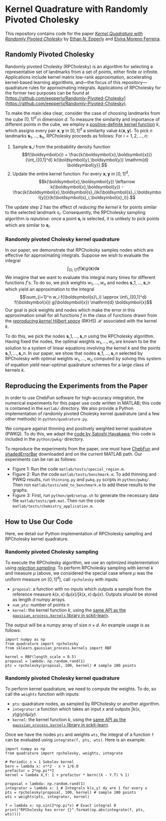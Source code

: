 # Kernel Quadrature with Randomly Pivoted Cholesky

This repository contains code for the paper [_Kernel Quadrature with Randomly Pivoted Cholesky_](https://arxiv.org/abs/2306.03955) by [Ethan N. Epperly](https://ethanepperly.com) and [Elvira Moreno Ferreira](https://www.cms.caltech.edu/people/elvira-moreno-ferreira).

## Randomly Pivoted Cholesky

Randomly pivoted Cholesky (RPCholesky) is an algorithm for selecting a representative set of landmarks from a set of points, either finite or infinite.
Applications include kernel matrix low-rank approximation, accelerating kernel-based learning algorithms, and—the focus of this repository—quadrature rules for approximating integrals. Applications of RPCholesky for the former two purposes can be found at [https://github.com/eepperly/Randomly-Pivoted-Cholesky](https://github.com/eepperly/Randomly-Pivoted-Cholesky).

To make the main idea clear, consider the case of choosing landmarks from the cube $[0,1]^d$ in dimension $d$.
To measure the similarity and importance of different points in the cube, we employ a [positive-definite kernel function](https://en.wikipedia.org/wiki/Positive-definite_kernel) $k$, which assigns every pair $\boldsymbol{x},\boldsymbol{y}$ in $[0,1]^d$ a similarity value $k(\boldsymbol{x}, \boldsymbol{y})$.
To pick $n$ landmarks $\boldsymbol{s}_1,\ldots,\boldsymbol{s}_n$, RPCholesky proceeds as follows: For $i = 1,2,\ldots,n$:

1. Sample $\boldsymbol{s}\_i$ from the probability density function $$f(\boldsymbol{x}) = \frac{k(\boldsymbol{x},\boldsymbol{x})}{\int_{[0,1]^d} k(\boldsymbol{y},\boldsymbol{y}) \mathrm{d} \boldsymbol{y}}.$$
2. Update the entire kernel function: For every $\boldsymbol{x},\boldsymbol{y}$ in $[0,1]^d$, $$k(\boldsymbol{x},\boldsymbol{y}) \leftarrow k(\boldsymbol{x},\boldsymbol{y}) - \frac{k(\boldsymbol{x},\boldsymbol{s}_i)k(\boldsymbol{s}_i,\boldsymbol{y})}{k(\boldsymbol{s}_i,\boldsymbol{s}_i)}.$$

The update step 2 has the effect of _reducing the kernel_ $k$ for points similar to the selected landmark $s_i$.
Consequently, the RPCholesky sampling algorithm is _repulsive_: once a point $\boldsymbol{s}_i$ is selected, it is unlikely to pick points which are similar to $\boldsymbol{s}_i$.

### Randomly pivoted Cholesky kernel quadrature

In our paper, we demonstrate that RPCholesky samples nodes which are effective for approximating integrals.
Suppose we wish to evaluate the integral
$$\int_{[0,1]^d} f(\boldsymbol{x}) g(\boldsymbol{x}) \mathrm{d} \boldsymbol{x}$$
We imagine that we want to evaluate this integral many times for different functions $f$'s.
To do so, we pick weights $w_1,\ldots,w_n$ and nodes $\boldsymbol{s}\_1,\ldots,\boldsymbol{s}\_n$ which yield an approximation to the integral
$$\sum_{i=1}^n w_i f(\boldsymbol{s}\_i) \approx \int\_{[0,1]^d} f(\boldsymbol{x}) g(\boldsymbol{x}) \mathrm{d} \boldsymbol{x}$$
Our goal is pick weights and nodes which make the error in this approximation small for all functions $f$ in the class of functions drawn from the [_reproducing kernel Hilbert space_](https://en.wikipedia.org/wiki/Reproducing_kernel_Hilbert_space) (RKHS) $\mathcal{H}$ associated with the kernel $k$.

To do this, we pick the nodes $\boldsymbol{s}\_1,\ldots,\boldsymbol{s}\_n$ using the RPCholesky algorithm.
Having fixed the nodes, the optimal weights $w_1,\ldots,w_n$ are known to be the solution to a system of linear equations involving the kernel $k$ and the points $\boldsymbol{s}\_1,\ldots,\boldsymbol{s}\_n$.
In our paper, we show that nodes $\boldsymbol{s}\_1,\ldots,\boldsymbol{s}\_n$ selected by RPCholesky with optimal weights $w_1,\ldots,w_n$  computed by solving this system of equation yield near-optimal quadrature schemes for a large class of kernels $k$.

## Reproducing the Experiments from the Paper

In order to use ChebFun software for high-accuracy integration, the numerical experiments for this paper use code written in MATLAB; this code is contained in the `matlab/` directory.
We also provide a Python implementation of randomly pivoted Cholesky kernel quadrature (and a few other methods) in `python/quadrature.py`.

We compare against thinning and positively weighted kernel quadrature (PWKQ).
To do this, we adapt the [code by Satoshi Hayakawa](https://github.com/satoshi-hayakawa/kernel-quadrature); this code is included in the `python/pwkq/` directory.

To reproduce the experiments from the paper, one must have [ChebFun](https://www.chebfun.org) and [shadedErrorBar](https://github.com/raacampbell/shadedErrorBar) downloaded and on the current MATLAB path.
Our experiments can be ran as follows:

- Figure 1: Run the code `matlab/tests/special_region.m`.
- Figure 2: Run the code `matlab/tests/benchmark.m`. To add thinning and PWKQ results, run `thinning.py` and `pwkq.py` scripts in `python/pwkq/`. Then run `matlab/tests/add_to_benchmark.m` to add these results to the graphs.
- Figure 3: First, run `python/qm9/setup.sh` to generate the necessary data file `matlab/tests/qm9.mat`. Then run the code `matlab/tests/chemistry_application.m`.

## How to Use Our Code

Here, we detail our Python implementation of RPCholesky sampling and RPCholesky kernel quadrature.

### Randomly pivoted Cholesky sampling

To execute the RPCholesky algorithm, we use an optimized implementation using [_rejection sampling_](https://en.wikipedia.org/wiki/Rejection_sampling).
To perform RPCholesky sampling with kernel $k$ and measure $\mu$ (above, we considered the special case where $\mu$ was the uniform measure on $[0,1]^d$), call `rpcholesky` with inputs:

- `proposal`: a function with no inputs which outputs a sample from the reference measure $k(x,x) \, \mathrm{d}\mu(x) / \int k(x,x) \, \mathrm{d} \mu(x)$. Outputs should be stored as length $d$ numpy arrays.
- `num_pts`: number of points $n$
- `kernel`: the kernel function $k$, using the [same API as the `gaussian_process.kernels` library in sckit-learn](https://scikit-learn.org/stable/modules/generated/sklearn.gaussian_process.kernels.RBF.html).

The output will be a numpy array of size $n\times d$.
An example usage is as follows:

```
import numpy as np
from quadrature import rpcholesky
from sklearn.gaussian_process.kernels import RBF

kernel = RBF(length_scale = 0.5)
proposal = lambda: np.random.rand(1)
pts = rpcholesky(proposal, 100, kernel) # sample 100 points
```

### Randomly pivoted Cholesky kernel quadrature

To perform kernel quadrature, we need to compute the weights.
To do, so call the `weights` function with inputs:

- `pts`: quadrature nodes, as sampled by RPCholesky or another algorithm.
- `integrator`: a function which takes an input $x$ and outputs $\int k(x,y) g(y) \mathrm{d}\mu(y)$.
- `kernel`: the kernel function $k$, using the [same API as the `gaussian_process.kernels` library in sckit-learn](https://scikit-learn.org/stable/modules/generated/sklearn.gaussian_process.kernels.RBF.html).

Once we have the nodes `pts` and weights `wts`, the integral of a function `f` can be evaluated using `integrate(f, pts, wts)`.
Here is an example:

```
import numpy as np
from quadrature import rpcholesky, weights, integrate

# Periodic s = 1 Sobolev kernel
bern = lambda x: x**2 - x + 1/6.0
prefactor = 2*np.pi**2 
kernel = lambda X,Y: 1 + prefactor * bern((X - Y.T) % 1)

proposal = lambda: np.random.rand(1)
integrator = lambda x: 1 # Integrals k(x,y) dy are 1 for every x
pts = rpcholesky(proposal, 100, kernel) # sample 100 points
wts = weights(pts, integrator, kernel)

f = lambda x: np.sin(2*np.pi*x) # Exact integral 0
print("RPCholesky has error {}".format(np.abs(integrate(f, pts, wts))))
```

